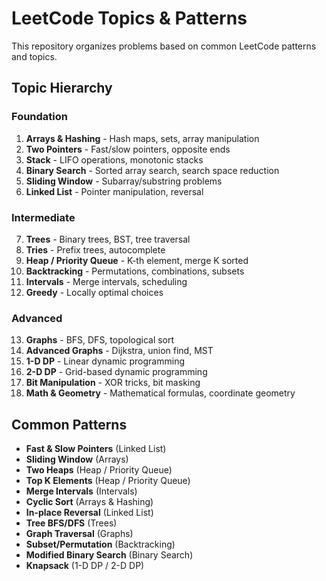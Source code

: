 # LeetCode Topics & Patterns

This repository organizes problems based on common LeetCode patterns and topics.

## Topic Hierarchy

### Foundation
1. **Arrays & Hashing** - Hash maps, sets, array manipulation
2. **Two Pointers** - Fast/slow pointers, opposite ends
3. **Stack** - LIFO operations, monotonic stacks
4. **Binary Search** - Sorted array search, search space reduction
5. **Sliding Window** - Subarray/substring problems
6. **Linked List** - Pointer manipulation, reversal

### Intermediate
7. **Trees** - Binary trees, BST, tree traversal
8. **Tries** - Prefix trees, autocomplete
9. **Heap / Priority Queue** - K-th element, merge K sorted
10. **Backtracking** - Permutations, combinations, subsets
11. **Intervals** - Merge intervals, scheduling
12. **Greedy** - Locally optimal choices

### Advanced
13. **Graphs** - BFS, DFS, topological sort
14. **Advanced Graphs** - Dijkstra, union find, MST
15. **1-D DP** - Linear dynamic programming
16. **2-D DP** - Grid-based dynamic programming
17. **Bit Manipulation** - XOR tricks, bit masking
18. **Math & Geometry** - Mathematical formulas, coordinate geometry

## Common Patterns

- **Fast & Slow Pointers** (Linked List)
- **Sliding Window** (Arrays)
- **Two Heaps** (Heap / Priority Queue)
- **Top K Elements** (Heap / Priority Queue)
- **Merge Intervals** (Intervals)
- **Cyclic Sort** (Arrays & Hashing)
- **In-place Reversal** (Linked List)
- **Tree BFS/DFS** (Trees)
- **Graph Traversal** (Graphs)
- **Subset/Permutation** (Backtracking)
- **Modified Binary Search** (Binary Search)
- **Knapsack** (1-D DP / 2-D DP)
